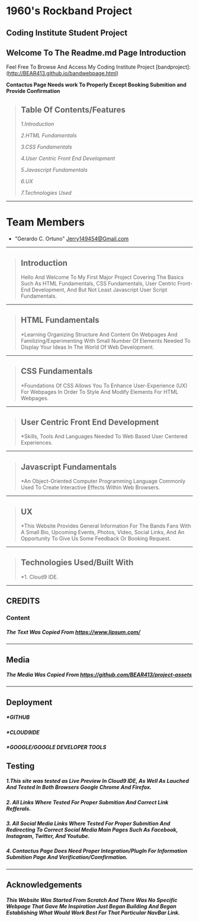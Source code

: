1960's Rockband Project
=======================

Coding Institute Student Project
--------------------------------

## Welcome To The Readme.md Page Introduction

Feel Free To Browse And Access My Coding Institute Project [bandproject]:(http://BEAR413.github.io/bandwebpage.html)

**Contactus Page Needs work To Properly Except Booking Submition and Provide Confirmation**

> ## Table Of Contents/Features
>
> *1.Introduction*
>
> *2.HTML Fundamentals*
>
> *3.CSS Fundamentals*
>
> *4.User Centric Front End Development*
>
> *5.Javascript Fundamentals*
>
> *6.UX*
>
> *7.Technologies Used*
-------------------------------------

# <a name="team-members"></a>Team Members

* "Gerardo C. Ortuno" <Jerry149454@Gmail.com>
-----------------------------------------------

> ## Introduction
>
> Hello And Welcome To My First Major Project Covering The Basics Such As
> HTML Fundamentals, CSS Fundamentals, User Centric Front-End Development, And But Not Least Javascript User Script Fundamentals.
---------------------------------------------------------------------------------------------------------------------------------

> ## HTML Fundamentals
>
> *Learning Organizing Structure And Content On Webpages And Familizing/Experimenting With Small Number Of Elements Needed To Display Your Ideas In The World Of Web Development.
-------------------------------------------------------------------------------------------------------------------------------------------------------------------------------

> ## CSS Fundamentals
>
> *Foundations Of CSS Allows You To Enhance User-Experience (UX) For Webpages In Order To Style And Modify Elements For HTML Webpages.
-------------------------------------------------------------------------------------------------------------------------------------

> ## User Centric Front End Development
>
> *Skills, Tools And Languages Needed To Web Based User Centered Experiences.
---------------------------------------------------------------------------

> ## Javascript Fundamentals
>
> *An Object-Oriented Computer Programming Language Commonly Used To Create Interactive Effects Within Web Browsers.
--------------------------------------------------------------------------------------------------------------------

> ## UX
>
> *This Website Provides General Information For The Bands Fans With A Small Bio, Upcoming Events, Photos, Video, Social Links, And An Opportunity To Give Us Some Feedback Or Booking Request.
-----------------------------------------------------------------------------------------------------------------------------------------------------------------------------------------------

> ## Technologies Used/Built With
>
> *1. Cloud9 IDE.
---------------------------------

## CREDITS

### Content

##### The Text Was Copied From https://www.lipsum.com/
--------------------------------------------------

## Media

##### The Media Was Copied From https://github.com/BEAR413/project-assets
-------------------------------------------------------------------

## Deployment

##### *GITHUB
##### *CLOUD9IDE
##### *GOOGLE/GOOGLE DEVELOPER TOOLS

## Testing

##### 1.This site was tested as Live Preview In Cloud9 IDE, As Well As Lauched And Tested In Both Browsers Google Chrome And Firefox.
##### 2. All Links Where Tested For Proper Submition And Correct Link Refferals.
##### 3. All Social Media Links Where Tested For Proper Submition And Redirecting To Correct Social Media Main Pages Such As Facebook, Instagram, Twitter, And Youtube.
##### 4. Contactus Page Does Need Proper Integration/PlugIn  For Information Submition Page And Verification/Comfirmation.
------------------------------------------------------

## Acknowledgements

##### This Website Was Started From Scratch And There Was No Specific Webpage That Gave Me Inspiration Just Began Building And Began Establishing What Would Work Best For That Particular NavBar Link.





